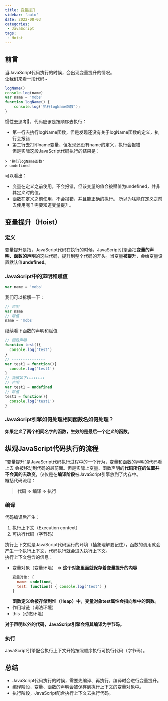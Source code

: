 ```yaml
---
title: 变量提升
sidebar: 'auto'
date: 2022-08-03
categories:
 - JavaScript
tags:
 - Hoist
---
```

 
## 前言
当JavaScript代码执行的时候，会出现变量提升的情况。<br/>
让我们来看一段代码~
```js
logName()
console.log(name)
var name = 'mobs'
function logName() {
    console.log('执行logName函数');
}
```
惯性去思考🤔，代码应该是按顺序去执行：
* 第一行去执行logName函数，但是发现还没有关于logName函数的定义，执行会报错
* 第二行去打印name变量，但发现还没有name的定义，执行会报错 <br/>
但是实际这段JavaScript代码执行的结果是：
```
> "执行logName函数"
> undefined
```
可以看出：
* 变量在定义之前使用，不会报错，但该变量的值会被赋值为undefined，并非其定义时的值。
* 函数在定义之前使用，不会报错，并且能正确的执行。
所以为啥能在定义之前去使用呢？需要知道变量提升。

## 变量提升（Hoist）

### 定义
变量提升是指，JavaScript代码在执行的时候，JavaScript引擎会把**变量的声明、函数的声明**的这些代码，提升到整个代码的开头。当变量**被提升**，会给变量设置默认值**undefined**。

### JavaScript中的声明和赋值
```js
var name = 'mobs'
```
我们可以拆解一下：
```js
// 声明
var name
// 赋值
name = 'mobs'
```
继续看下函数的声明和赋值
```js
// 函数声明
function test(){
  console.log('test')
}
// ---------------
var test1 = function(){
  console.log('test1')
}
// 拆解如下↓↓↓↓↓↓↓↓
// 声明
var test1 = undefined
// 赋值
test1 = function(){
  console.log('test1')
}
```

### JavaScript引擎如何处理相同函数名如何处理？
**如果定义了两个相同名字的函数，生效的是最后一个定义的函数。**

## 纵观JavaScript代码执行的流程
“变量提升”是JavaScript代码执行过程中的一个行为，变量和函数的声明的代码看上去
会被移动到代码的最前面。但是实际上变量、函数声明的**代码所在的位置并不会真的去改变**，仅仅是在**编译阶段**被JavaScript引擎放到了内存中。<br/>
概括代码流程：
> **代码 => 编译 => 执行**

### 编译
代码编译后产生：
1. 执行上下文（Execution context）
2. 可执行代码（字节码）<br/>

执行上下文就是JavaScript代码运行的环境（抽象理解要记住），函数的调用就会产生一个执行上下文，代码执行就会进入执行上下文。<br/>
执行上下文包含的信息：
* 变量对象（变量环境） => **这个对象里面就保存着变量提升的内容**
  ```js
  变量对象: {
    name: undefined,
    test: function() { console.log('test') }
  }
  ```
  **函数定义会被存储到堆（Heap）中，变量对象test属性会指向堆中的函数。**
* 作用域链（词法环境）
* this（动态环境）

**对于声明以外的代码，JavaScript引擎会将其编译为字节码。**

### 执行
JavaScript引擎配合执行上下文开始按照顺序执行可执行代码（字节码）。

## 总结
* JavaScript代码执行的时候，需要先编译、再执行，编译时会进行变量提升。
* 编译阶段，变量、函数的声明会被保存到执行上下文的变量对象中。
* 执行阶段，JavaScript配合执行上下文去执行代码。
